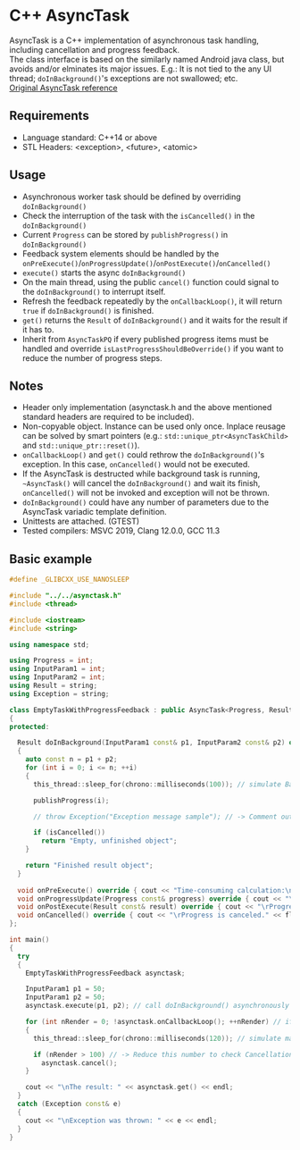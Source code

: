# C++ AsyncTask
AsyncTask is a C++ implementation of asynchronous task handling, including cancellation and progress feedback.<br>
The class interface is based on the similarly named Android java class, but avoids and/or elminates its major issues. E.g.: It is not tied to the any UI thread; `doInBackground()`'s exceptions are not swallowed; etc.<br>
[Original AsyncTask reference](https://developer.android.com/reference/android/os/AsyncTask)

## Requirements
* Language standard: C++14 or above
* STL Headers: \<exception\>, \<future\>, \<atomic\>

## Usage
* Asynchronous worker task should be defined by overriding `doInBackground()`
* Check the interruption of the task with the `isCancelled()` in the `doInBackground()`
* Current `Progress` can be stored by `publishProgress()` in `doInBackground()`
* Feedback system elements should be handled by the `onPreExecute()`/`onProgressUpdate()`/`onPostExecute()`/`onCancelled()`
* `execute()` starts the async `doInBackground()`
* On the main thread, using the public `cancel()` function could signal to the `doInBackground()` to interrupt itself.
* Refresh the feedback repeatedly by the `onCallbackLoop()`, it will return `true` if `doInBackground()` is finished. 
* `get()` returns the `Result` of `doInBackground()` and it waits for the result if it has to.
* Inherit from `AsyncTaskPQ` if every published progress items must be handled and override `isLastProgressShouldBeOverride()` if you want to reduce the number of progress steps.

## Notes
* Header only implementation (asynctask.h and the above mentioned standard headers are required to be included).
* Non-copyable object. Instance can be used only once. Inplace reusage can be solved by smart pointers (e.g.: `std::unique_ptr<AsyncTaskChild>` and `std::unique_ptr::reset()`).
* `onCallbackLoop()` and `get()` could rethrow the `doInBackground()`'s exception. In this case, `onCancelled()` would not be executed.
* If the AsyncTask is destructed while background task is running, `~AsyncTask()` will cancel the `doInBackground()` and wait its finish, `onCancelled()` will not be invoked and exception will not be thrown.
* `doInBackground()` could have any number of parameters due to the AsyncTask variadic template definition.
* Unittests are attached. (GTEST)
* Tested compilers: MSVC 2019, Clang 12.0.0, GCC 11.3

## Basic example
```C++
#define _GLIBCXX_USE_NANOSLEEP 

#include "../../asynctask.h"
#include <thread>

#include <iostream>
#include <string>

using namespace std;

using Progress = int;
using InputParam1 = int;
using InputParam2 = int;
using Result = string;
using Exception = string;

class EmptyTaskWithProgressFeedback : public AsyncTask<Progress, Result, InputParam1, InputParam2>
{
protected:

  Result doInBackground(InputParam1 const& p1, InputParam2 const& p2) override
  {
    auto const n = p1 + p2;
    for (int i = 0; i <= n; ++i)
    {
      this_thread::sleep_for(chrono::milliseconds(100)); // simulate Background thread job's work.

      publishProgress(i);

      // throw Exception("Exception message sample"); // -> Comment out to test exception handling

      if (isCancelled()) 
        return "Empty, unfinished object";
    }

    return "Finished result object";
  }
  
  void onPreExecute() override { cout << "Time-consuming calculation:\n" << "Progress: 0%" << flush; }
  void onProgressUpdate(Progress const& progress) override { cout << "\rProgress: " << progress << "%" << flush; }
  void onPostExecute(Result const& result) override { cout << "\rProgress is finished." << flush; }
  void onCancelled() override { cout << "\rProgress is canceled." << flush; }
};

int main()
{
  try
  {
    EmptyTaskWithProgressFeedback asynctask;

    InputParam1 p1 = 50;
    InputParam1 p2 = 50;
    asynctask.execute(p1, p2); // call doInBackground() asynchronously

    for (int nRender = 0; !asynctask.onCallbackLoop(); ++nRender) // if doInBackground() is finished it will stop the loop
    {
      this_thread::sleep_for(chrono::milliseconds(120)); // simulate main thread job's work, e.g.: rendering

      if (nRender > 100) // -> Reduce this number to check Cancellation
        asynctask.cancel();
    }

    cout << "\nThe result: " << asynctask.get() << endl;
  }
  catch (Exception const& e)
  {
    cout << "\nException was thrown: " << e << endl;
  }
}
```
